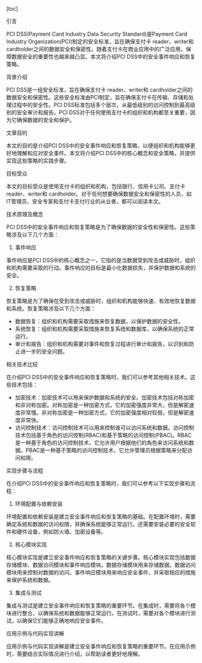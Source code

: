 
[toc]                    
                
                
引言

PCI DSS(Payment Card Industry Data Security Standard)是Payment Card Industry Organization(PCI)制定的安全标准，旨在确保支付卡 reader、writer和 cardholder之间的数据安全和保密性。随着支付卡在商业应用中的广泛应用，保障数据安全的重要性也越来越凸显。本文将介绍PCI DSS中的安全事件响应和恢复策略。

背景介绍

PCI DSS是一组安全标准，旨在确保支付卡 reader、writer和 cardholder之间的数据安全和保密性。这些安全标准由PCI制定，旨在确保支付卡在传输、存储和处理过程中的安全性。PCI DSS标准包括多个层次，从最低级别的访问控制到最高级别的安全审计和报告。PCI DSS对于任何使用支付卡的组织和机构都至关重要，因为它确保数据的安全和保护。

文章目的

本文的目的是介绍PCI DSS中的安全事件响应和恢复策略，以便组织和机构能够更好地理解和应对安全事件。本文将介绍PCI DSS中的核心概念和安全策略，并提供实现这些策略的实践步骤。

目标受众

本文的目标受众是使用支付卡的组织和机构，包括银行、信用卡公司、支付卡 reader、writer和 cardholder。对于任何想要确保数据安全和保密性的人员，如IT管理员、安全专家和支付卡支付行业的从业者，都可以阅读本文。

技术原理及概念

PCI DSS中的安全事件响应和恢复策略是为了确保数据的安全性和保密性。这些策略涉及以下几个方面：

1. 事件响应

事件响应是PCI DSS中的核心概念之一，它指的是当数据受到攻击或威胁时，组织和机构需要采取的行动。事件响应的目标是最小化数据损失，并保护数据和系统的安全。

2. 恢复策略

恢复策略是为了确保在受到攻击或威胁时，组织和机构能够快速、有效地恢复数据和系统。恢复策略涉及以下几个方面：

- 数据恢复：组织和机构需要采取措施来恢复数据，以保护数据的安全性。
- 系统恢复：组织和机构需要采取措施来恢复系统和数据库，以确保系统的正常运行。
- 审计和报告：组织和机构需要对事件和恢复过程进行审计和报告，以识别和防止进一步的安全问题。

相关技术比较

在介绍PCI DSS中的安全事件响应和恢复策略时，我们可以参考其他相关技术。这些技术包括：

- 加密技术：加密技术可以用来保护数据和系统的安全。加密技术包括对称加密和非对称加密。对称加密是一种加密方式，它的加密强度非常大，但是解密速度非常慢。非对称加密是一种加密方式，它的加密强度相对较弱，但是解密速度非常快。
- 访问控制技术：访问控制技术可以用来控制谁可以访问系统和数据。访问控制技术包括基于角色的访问控制(RBAC)和基于策略的访问控制(PBAC)。RBAC是一种基于角色的访问控制技术，它允许用户根据他们的角色来访问系统和数据。PBAC是一种基于策略的访问控制技术，它允许管理员根据策略来分配访问权限。

实现步骤与流程

在介绍PCI DSS中的安全事件响应和恢复策略时，我们可以参考以下实现步骤和流程：

1. 环境配置与依赖安装

环境配置和依赖安装是建立安全事件响应和恢复策略的基础。在配置环境时，需要确定系统和数据的访问权限，并确保系统能够正常运行。还需要安装必要的安全软件和硬件设备，例如防火墙、加密设备等。

2. 核心模块实现

核心模块实现是建立安全事件响应和恢复策略的关键步骤。核心模块实现包括数据存储模块、数据访问模块和事件响应模块。数据存储模块用来存储数据。数据访问模块用来控制对数据的访问。事件响应模块用来响应安全事件，并采取相应的措施来保护系统和数据。

3. 集成与测试

集成与测试是建立安全事件响应和恢复策略的重要环节。在集成时，需要将各个模块进行整合，以确保系统和数据能够正常运行。在测试时，需要对各个模块进行测试，以确保它们能够正确地响应安全事件。

应用示例与代码实现讲解

应用示例与代码实现讲解是建立安全事件响应和恢复策略的重要环节。在应用示例时，需要结合实际情况进行介绍，以帮助读者更好地理解。

